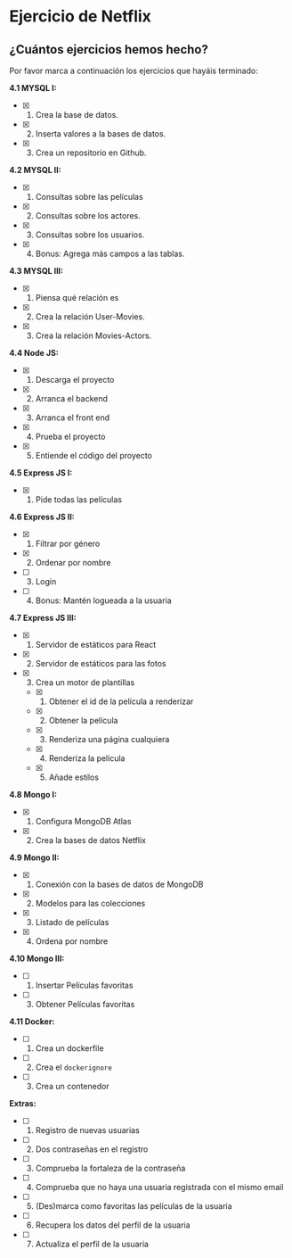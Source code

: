 # Ejercicio de Netflix

## ¿Cuántos ejercicios hemos hecho?

Por favor marca a continuación los ejercicios que hayáis terminado:

**4.1 MYSQL I:**

- [x] 1.  Crea la base de datos.
- [x] 2.  Inserta valores a la bases de datos.
- [x] 3.  Crea un repositorio en Github.

**4.2 MYSQL II:**

- [x] 1.  Consultas sobre las películas
- [x] 2.  Consultas sobre los actores.
- [x] 3.  Consultas sobre los usuarios.
- [x] 4.  Bonus: Agrega más campos a las tablas.

**4.3 MYSQL III:**

- [x] 1.  Piensa qué relación es
- [x] 2.  Crea la relación User-Movies.
- [x] 3.  Crea la relación Movies-Actors.

**4.4 Node JS:**

- [x] 1. Descarga el proyecto
- [x] 2. Arranca el backend
- [x] 3. Arranca el front end
- [x] 4. Prueba el proyecto
- [x] 5. Entiende el código del proyecto

**4.5 Express JS I:**

- [x] 1. Pide todas las películas

**4.6 Express JS II:**

- [x] 1. Filtrar por género
- [x] 2. Ordenar por nombre
- [ ] 3. Login
- [ ] 4. Bonus: Mantén logueada a la usuaria

**4.7 Express JS III:**

- [x] 1. Servidor de estáticos para React
- [x] 2. Servidor de estáticos para las fotos
- [x] 3. Crea un motor de plantillas

  - [x] 1. Obtener el id de la película a renderizar
  - [x] 2. Obtener la película
  - [x] 3. Renderiza una página cualquiera
  - [x] 4. Renderiza la película
  - [x] 5. Añade estilos

**4.8 Mongo I:**

- [x] 1. Configura MongoDB Atlas
- [x] 2. Crea la bases de datos Netflix

**4.9 Mongo II:**

- [x] 1. Conexión con la bases de datos de MongoDB
- [x] 2. Modelos para las colecciones
- [x] 3. Listado de películas
- [x] 4. Ordena por nombre

**4.10 Mongo III:**

- [ ] 1. Insertar Películas favoritas
- [ ] 3. Obtener Películas favoritas

**4.11 Docker:**

- [ ] 1. Crea un dockerfile
- [ ] 2. Crea el `dockerignore`
- [ ] 3. Crea un contenedor

**Extras:**

- [ ] 1. Registro de nuevas usuarias
- [ ] 2. Dos contraseñas en el registro
- [ ] 3. Comprueba la fortaleza de la contraseña
- [ ] 4. Comprueba que no haya una usuaria registrada con el mismo email
- [ ] 5. (Des)marca como favoritas las películas de la usuaria
- [ ] 6. Recupera los datos del perfil de la usuaria
- [ ] 7. Actualiza el perfil de la usuaria
